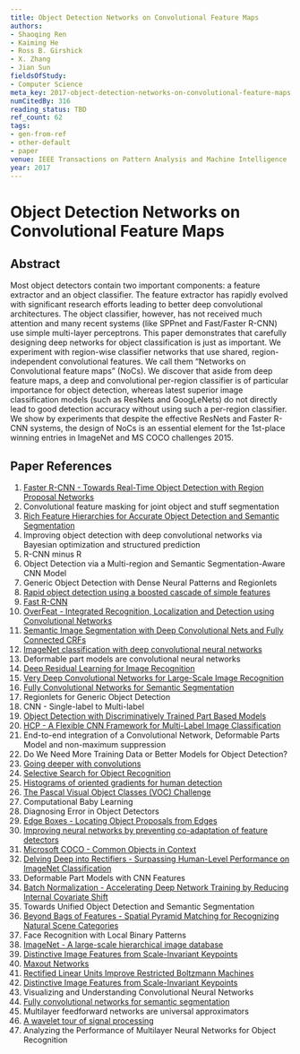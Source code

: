 ```yaml
---
title: Object Detection Networks on Convolutional Feature Maps
authors:
- Shaoqing Ren
- Kaiming He
- Ross B. Girshick
- X. Zhang
- Jian Sun
fieldsOfStudy:
- Computer Science
meta_key: 2017-object-detection-networks-on-convolutional-feature-maps
numCitedBy: 316
reading_status: TBD
ref_count: 62
tags:
- gen-from-ref
- other-default
- paper
venue: IEEE Transactions on Pattern Analysis and Machine Intelligence
year: 2017
---
```


# Object Detection Networks on Convolutional Feature Maps

## Abstract

Most object detectors contain two important components: a feature extractor and an object classifier. The feature extractor has rapidly evolved with significant research efforts leading to better deep convolutional architectures. The object classifier, however, has not received much attention and many recent systems (like SPPnet and Fast/Faster R-CNN) use simple multi-layer perceptrons. This paper demonstrates that carefully designing deep networks for object classification is just as important. We experiment with region-wise classifier networks that use shared, region-independent convolutional features. We call them “Networks on Convolutional feature maps” (NoCs). We discover that aside from deep feature maps, a deep and convolutional per-region classifier is of particular importance for object detection, whereas latest superior image classification models (such as ResNets and GoogLeNets) do not directly lead to good detection accuracy without using such a per-region classifier. We show by experiments that despite the effective ResNets and Faster R-CNN systems, the design of NoCs is an essential element for the 1st-place winning entries in ImageNet and MS COCO challenges 2015.

## Paper References

1. [Faster R-CNN - Towards Real-Time Object Detection with Region Proposal Networks](2015-faster-r-cnn-towards-real-time-object-detection-with-region-proposal-networks)
2. Convolutional feature masking for joint object and stuff segmentation
3. [Rich Feature Hierarchies for Accurate Object Detection and Semantic Segmentation](2014-rich-feature-hierarchies-for-accurate-object-detection-and-semantic-segmentation)
4. Improving object detection with deep convolutional networks via Bayesian optimization and structured prediction
5. R-CNN minus R
6. Object Detection via a Multi-region and Semantic Segmentation-Aware CNN Model
7. Generic Object Detection with Dense Neural Patterns and Regionlets
8. [Rapid object detection using a boosted cascade of simple features](2001-rapid-object-detection-using-a-boosted-cascade-of-simple-features)
9. [Fast R-CNN](2015-fast-r-cnn)
10. [OverFeat - Integrated Recognition, Localization and Detection using Convolutional Networks](2014-overfeat-integrated-recognition-localization-and-detection-using-convolutional-networks)
11. [Semantic Image Segmentation with Deep Convolutional Nets and Fully Connected CRFs](2015-semantic-image-segmentation-with-deep-convolutional-nets-and-fully-connected-crfs)
12. [ImageNet classification with deep convolutional neural networks](2012-alexnet.md)
13. Deformable part models are convolutional neural networks
14. [Deep Residual Learning for Image Recognition](2016-deep-residual-learning-for-image-recognition)
15. [Very Deep Convolutional Networks for Large-Scale Image Recognition](2015-very-deep-convolutional-networks-for-large-scale-image-recognition)
16. [Fully Convolutional Networks for Semantic Segmentation](2017-fully-convolutional-networks-for-semantic-segmentation)
17. Regionlets for Generic Object Detection
18. CNN - Single-label to Multi-label
19. [Object Detection with Discriminatively Trained Part Based Models](2009-object-detection-with-discriminatively-trained-part-based-models)
20. [HCP - A Flexible CNN Framework for Multi-Label Image Classification](2016-hcp-a-flexible-cnn-framework-for-multi-label-image-classification)
21. End-to-end integration of a Convolutional Network, Deformable Parts Model and non-maximum suppression
22. Do We Need More Training Data or Better Models for Object Detection?
23. [Going deeper with convolutions](2015-going-deeper-with-convolutions)
24. [Selective Search for Object Recognition](2013-selective-search-for-object-recognition)
25. [Histograms of oriented gradients for human detection](2005-histograms-of-oriented-gradients-for-human-detection)
26. [The Pascal Visual Object Classes (VOC) Challenge](2009-the-pascal-visual-object-classes-voc-challenge)
27. Computational Baby Learning
28. Diagnosing Error in Object Detectors
29. [Edge Boxes - Locating Object Proposals from Edges](2014-edge-boxes-locating-object-proposals-from-edges)
30. [Improving neural networks by preventing co-adaptation of feature detectors](2012-improving-neural-networks-by-preventing-co-adaptation-of-feature-detectors)
31. [Microsoft COCO - Common Objects in Context](2014-microsoft-coco-common-objects-in-context)
32. [Delving Deep into Rectifiers - Surpassing Human-Level Performance on ImageNet Classification](2015-delving-deep-into-rectifiers-surpassing-human-level-performance-on-imagenet-classification)
33. Deformable Part Models with CNN Features
34. [Batch Normalization - Accelerating Deep Network Training by Reducing Internal Covariate Shift](2015-batch-normalization-accelerating-deep-network-training-by-reducing-internal-covariate-shift)
35. Towards Unified Object Detection and Semantic Segmentation
36. [Beyond Bags of Features - Spatial Pyramid Matching for Recognizing Natural Scene Categories](2006-beyond-bags-of-features-spatial-pyramid-matching-for-recognizing-natural-scene-categories)
37. Face Recognition with Local Binary Patterns
38. [ImageNet - A large-scale hierarchical image database](2009-imagenet-a-large-scale-hierarchical-image-database)
39. [Distinctive Image Features from Scale-Invariant Keypoints](2011-distinctive-image-features-from-scale-invariant-keypoints)
40. [Maxout Networks](2013-maxout-networks)
41. [Rectified Linear Units Improve Restricted Boltzmann Machines](2010-rectified-linear-units-improve-restricted-boltzmann-machines)
42. [Distinctive Image Features from Scale-Invariant Keypoints](2004-distinctive-image-features-from-scale-invariant-keypoints)
43. Visualizing and Understanding Convolutional Neural Networks
44. [Fully convolutional networks for semantic segmentation](2015-fully-convolutional-networks-for-semantic-segmentation)
45. Multilayer feedforward networks are universal approximators
46. [A wavelet tour of signal processing](1998-a-wavelet-tour-of-signal-processing)
47. Analyzing the Performance of Multilayer Neural Networks for Object Recognition
